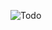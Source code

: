 ![Todo](https://user-images.githubusercontent.com/92637965/229604151-72b666f0-a462-4c88-b55d-ae6239db78be.png)
